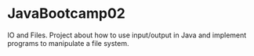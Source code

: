 # JavaBootcamp02
IO and Files. Project about how to use input/output in Java and implement programs to manipulate a file system.
